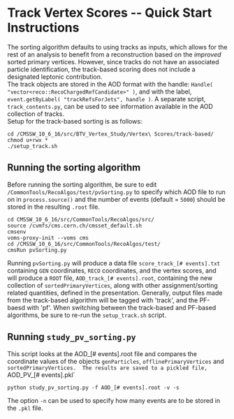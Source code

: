 # Track Vertex Scores -- Quick Start Instructions

The sorting algorithm defaults to using tracks as inputs, which allows for the rest of an analysis to benefit from a reconstruction based on the _improved_ sorted primary vertices. However, since tracks do not have an associated particle identification, the track-based scoring does not include a designated leptonic contribution.  
The track objects are stored in the AOD format with the handle: `Handle( "vector<reco::RecoChargedRefCandidate>" )`, and with the label, `event.getByLabel( "trackRefsForJets", handle )`. A separate script, `track_contents.py`, can be used to see information available in the AOD collection of tracks.  
Setup for the track-based sorting is as follows:

    cd /CMSSW_10_6_16/src/BTV_Vertex_Study/Vertex\ Scores/track-based/
    chmod u+rwx *
    ./setup_track.sh
    
## Running the sorting algorithm 
Before running the sorting algorithm, be sure to edit `/CommonTools/RecoAlgos/test/pvSorting.py` to specify which AOD file to run on in `process.source()` and the number of events (default = `5000`) should be stored in the resulting `.root` file.

    cd CMSSW_10_6_16/src/CommonTools/RecoAlgos/src/
    source /cvmfs/cms.cern.ch/cmsset_default.sh
    cmsenv
    voms-proxy-init --voms cms
    cd /CMSSW_10_6_16/src/CommonTools/RecoAlgos/test/
    cmsRun pvSorting.py
    
Running `pvSorting.py` will produce a data file `score_track_[# events].txt` containing `GEN` coordinates, `RECO` coordinates, and the vertex scores, and will produce a `ROOT` file, `AOD_track_[# events].root`, containing the new collection of `sortedPrimaryVertices`, along with other assignment/sorting related quantities, defined in the presentation.  Generally, output files made from the track-based algorithm will be tagged with 'track', and the PF-baesd with 'pf'. When switching between the track-based and PF-based algorithms, be sure to re-run the `setup_track.sh` script.
    
## Running `study_pv_sorting.py`
This script looks at the AOD_[# events].root file and compares the coordinate values of the objects `genParticles`, `offlinePrimaryVertices` and `sortedPrimaryVertices.  The results are saved to a pickled file, `AOD_PV_[# events].pkl`

    python study_pv_sorting.py -f AOD_[# events].root -v -s
    
The option `-n` can be used to specify how many events are to be stored in the `.pkl` file.
